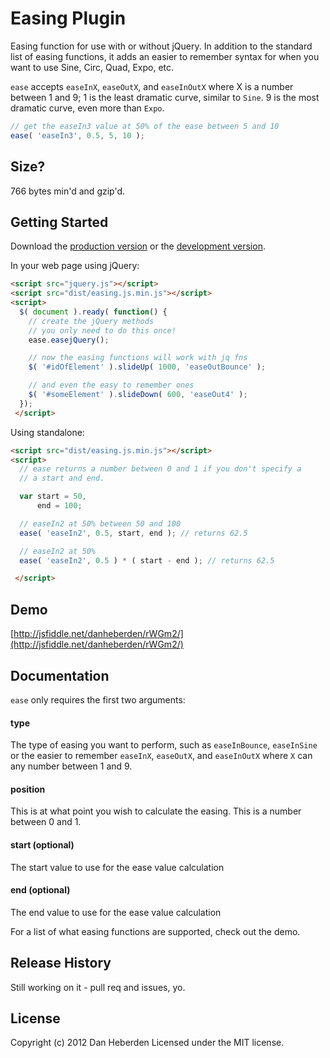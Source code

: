# Easing Plugin

Easing function for use with or without jQuery. In addition to the
standard list of easing functions, it adds an easier to remember syntax
for when you want to use Sine, Circ, Quad, Expo, etc.

`ease` accepts `easeInX`, `easeOutX`, and `easeInOutX` where X is a
number between 1 and 9; 1 is the least dramatic curve, similar to `Sine`. 9 is the most dramatic curve, even more than `Expo`.

```javascript
// get the easeIn3 value at 50% of the ease between 5 and 10
ease( 'easeIn3', 0.5, 5, 10 );
```

## Size?

766 bytes min'd and gzip'd.

## Getting Started
Download the [production version][min] or the [development version][max].

[min]: https://raw.github.com/danheberden/easing.js/master/dist/easing.js.min.js
[max]: https://raw.github.com/danheberden/easing.js/master/dist/easing.js.js

In your web page using jQuery:

```html
<script src="jquery.js"></script>
<script src="dist/easing.js.min.js"></script>
<script>
  $( document ).ready( function() {
    // create the jQuery methods
    // you only need to do this once!
    ease.easejQuery();

    // now the easing functions will work with jq fns
    $( '#idOfElement' ).slideUp( 1000, 'easeOutBounce' );

    // and even the easy to remember ones
    $( '#someElement' ).slideDown( 600, 'easeOut4' );
  });
 </script>
```

Using standalone:

```html
<script src="dist/easing.js.min.js"></script>
<script>
  // ease returns a number between 0 and 1 if you don't specify a
  // a start and end.

  var start = 50,
      end = 100;

  // easeIn2 at 50% between 50 and 100
  ease( 'easeIn2', 0.5, start, end ); // returns 62.5

  // easeIn2 at 50%
  ease( 'easeIn2', 0.5 ) * ( start - end ); // returns 62.5

 </script>
```
## Demo

[http://jsfiddle.net/danheberden/rWGm2/](http://jsfiddle.net/danheberden/rWGm2/)

## Documentation

`ease` only requires the first two arguments:

#### type
The type of easing you want to perform, such as `easeInBounce`,
`easeInSine` or the easier to remember `easeInX`, `easeOutX`, and
`easeInOutX` where `X` can any number between 1 and 9.

#### position
This is at what point you wish to calculate the easing. This is a number
between 0 and 1.

#### start (optional)

The start value to use for the ease value calculation

#### end (optional)
The end value to use for the ease value calculation

For a list of what easing functions are supported, check out the demo.

## Release History
Still working on it - pull req and issues, yo.

## License
Copyright (c) 2012 Dan Heberden
Licensed under the MIT license.
